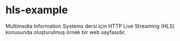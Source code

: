 # hls-example
Multimedia Information Systems dersi için HTTP Live Streaming (HLS) konusunda oluşturulmuş örnek bir web sayfasıdır.

